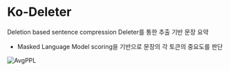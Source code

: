 # Ko-Deleter
Deletion based sentence compression
Deleter를 통한 추출 기반 문장 요약
  - Masked Language Model scoring을 기반으로 문장의 각 토큰의 중요도를 판단

![AvgPPL](https://user-images.githubusercontent.com/56908137/98509207-207d5e00-22a4-11eb-8dd0-d5a78140c807.PNG)
